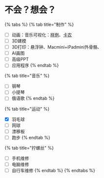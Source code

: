 # 不会？想会？

{% tabs %}
{% tab title="制作" %}
* [ ] 动画：音乐可视化：[样例](https://www.bilibili.com/video/BV1uA411z7sD/?spm\_id\_from=333.788\&vd\_source=50d5a2f0b6e96dc78adab1c38e17adf9)、[卡农](https://www.bilibili.com/video/BV1zM411A7J4/?spm\_id\_from=333.788\&vd\_source=50d5a2f0b6e96dc78adab1c38e17adf9)
* [ ] 3D建模
* [ ] 3D打印：悬浮钟、Macmini+iPadmini外骨骼、
* [ ] AI画图
* [ ] 高级PPT
* [ ] 应用程序
{% endtab %}

{% tab title="音乐" %}
* [ ] 钢琴
* [ ] 小提琴
* [ ] 俄语歌
{% endtab %}

{% tab title="运动" %}
* [x] 羽毛球
* [ ] 网球
* [ ] 漂移板
* [ ] 跑步
{% endtab %}

{% tab title="拧螺丝" %}
* [ ] 手机维修
* [ ] 电脑维修
* [ ] 自行车维修
{% endtab %}
{% endtabs %}
